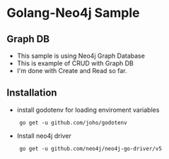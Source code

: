 # Golang-Neo4j Sample

## Graph DB
* This sample is using Neo4j Graph Database
* This is example of CRUD with Graph DB
* I'm done with Create and Read so far.


## Installation
* install godotenv for loading enviroment variables

```shell
    go get -u github.com/joho/godotenv
```

* Install neo4j driver

```shell
    go get -u github.com/neo4j/neo4j-go-driver/v5
```